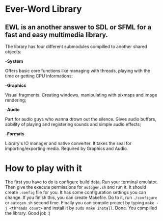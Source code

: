 <h1> Ever-Word Library </h1>

<h2>EWL is an another answer to SDL or SFML for a fast and easy multimedia library.</h2>
The library has four different submodules compilled to another shared objects:


-<b>System</b>
<p>Offers basic core functions like managing with threads, playing with the time or getting CPU informations;

-<b>Graphics</b>
<p>Visual fragments. Creating windows, manipulating with pixmaps and image rendering;

-<b>Audio</b>
<p>Part for audio guys who wanna drown out the silence. Gives audio buffers, abbility of playing and registering sounds and simple audio effects;

-<b>Formats</b>
<p>Library's IO manager and native converter. It takes the seal for importing/exporting media. Required by Graphics and Audio.

<h1> How to play with it </h1>

The first you have to do is configure build data.
Run your terminal emulator. Then give the execute permissions for `autogen.sh` and run it.
It should create `.config` file for you. It has some configuration settings you can change.
If you finish this, you can create Makefile. Do to it, run `./configure` or `autogen.sh` second time.
Finally you can compile project by typing `make -j <threads count>` and install it by `sudo make install`.
Done. You compilled the library. Good job :)
